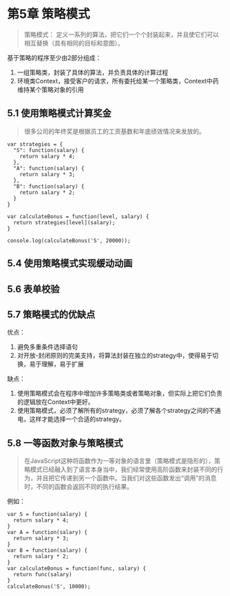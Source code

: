 # 第5章 策略模式

> 策略模式： 定义一系列的算法，把它们一个个封装起来，并且使它们可以相互替换（具有相同的目标和意图）。

基于策略的程序至少由2部分组成：
1. 一组策略类，封装了具体的算法，并负责具体的计算过程
2. 环境类Context，接受客户的请求，所有委托给某一个策略类，Context中药维持某个策略对象的引用

## 5.1 使用策略模式计算奖金

> 很多公司的年终奖是根据员工的工资基数和年底绩效情况来发放的。

```
var strategies = {
  "S": function(salary) {
    return salary * 4;
  },
  "A": function(salary) {
    return salary * 3;
  },
  "B": function(salary) {
    return salary * 2;
  }
}

var calculateBonus = function(level, salary) {
  return strategies[level](salary);
}

console.log(calculateBonus('S', 20000));
```

## 5.4 使用策略模式实现缓动动画

## 5.6 表单校验

## 5.7 策略模式的优缺点

优点：
1. 避免多重条件选择语句
2. 对开放-封闭原则的完美支持，将算法封装在独立的strategy中，使得易于切换，易于理解，易于扩展

缺点：
1. 使用策略模式会在程序中增加许多策略类或者策略对象，但实际上把它们负责的逻辑放在Context中更好。
2. 使用策略模式，必须了解所有的strategy，必须了解各个strategy之间的不通电，这样才能选择一个合适的strategy。

## 5.8 一等函数对象与策略模式

> 在JavaScript这种将函数作为一等对象的语言里（策略模式是隐形的），策略模式已经融入到了语言本身当中，我们经常使用高阶函数来封装不同的行为，并且把它传递到另一个函数中。当我们对这些函数发出“调用”的消息时，不同的函数会返回不同的执行结果。

例如：
```
var S = function(salary) {
  return salary * 4;
}
var A = function(salary) {
  return salary * 3;
}
var B = function(salary) {
  return salary * 2;
}
var calculateBonus = function(func, salary) {
  return func(salary)
}
calculateBonus('S', 10000);
```